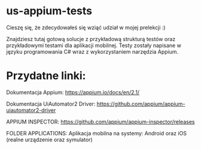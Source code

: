 # us-appium-tests
Cieszę się, że zdecydowałeś się wziąć udział w mojej prelekcji :)

Znajdziesz tutaj gotową solucje z przykładową strukturą testów oraz przykładowymi testami dla aplikacji mobilnej.
Testy zostały napisane w języku programowania C# wraz z wykorzystaniem narzędzia Appium.

# Przydatne linki:
Dokumentacja Appium:
https://appium.io/docs/en/2.1/

Dokumentacja UiAutomator2 Driver:
https://github.com/appium/appium-uiautomator2-driver

APPIUM INSPECTOR:
https://github.com/appium/appium-inspector/releases

FOLDER APPLICATIONS:
Aplikacja mobilna na systemy: Android oraz iOS (realne urządzenie oraz symulator)